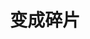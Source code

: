 ---
title: 变成碎片
tags: [Austim, 孤独症谱系]
color: danger
description: 生活中那些击垮我们的小事
external_url: http://mp.weixin.qq.com/s?__biz=MzIyMzgyMjY5NQ==&amp;mid=2247484053&amp;idx=1&amp;sn=f392d5826632961df25690d1d235e480&amp;chksm=e819149ddf6e9d8be2703835ae50348816351fda9e07c926a893a57c2e78be7b6ee0ed07c2ea&amp;scene=27#wechat_redirect
---